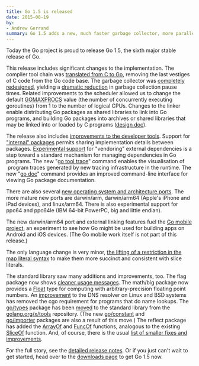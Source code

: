 ```yaml
---
title: Go 1.5 is released
date: 2015-08-19
by:
- Andrew Gerrand
summary: Go 1.5 adds a new, much faster garbage collector, more parallelism by default, go tool trace, and more.
---
```



Today the Go project is proud to release Go 1.5,
the sixth major stable release of Go.

This release includes significant changes to the implementation.
The compiler tool chain was [translated from C to Go](/doc/go1.5#c),
removing the last vestiges of C code from the Go code base.
The garbage collector was [completely redesigned](/doc/go1.5#gc),
yielding a [dramatic reduction](https://talks.golang.org/2015/go-gc.pdf)
in garbage collection pause times.
Related improvements to the scheduler allowed us to change the default
[GOMAXPROCS](/pkg/runtime/#GOMAXPROCS) value
(the number of concurrently executing goroutines)
from 1 to the number of logical CPUs.
Changes to the linker enable distributing Go packages as shared libraries to
link into Go programs, and building Go packages into archives or shared
libraries that may be linked into or loaded by C programs
([design doc](/s/execmodes)).

The release also includes [improvements to the developer tools](/doc/go1.5#go_command).
Support for ["internal" packages](/s/go14internal)
permits sharing implementation details between packages.
[Experimental support](/s/go15vendor) for "vendoring"
external dependencies is a step toward a standard mechanism for managing
dependencies in Go programs.
The new "[go tool trace](/cmd/trace/)" command enables the
visualisation of  program traces generated by new tracing infrastructure in the
runtime.
The new "[go doc](/cmd/go/#hdr-Show_documentation_for_package_or_symbol)"
command provides an improved command-line interface for viewing Go package documentation.

There are also several [new operating system and architecture ports](/doc/go1.5#ports).
The more mature new ports are darwin/arm,
darwin/arm64 (Apple's iPhone and iPad devices),
and linux/arm64.
There is also experimental support for ppc64 and ppc64le
(IBM 64-bit PowerPC, big and little endian).

The new darwin/arm64 port and external linking features fuel the
[Go mobile project](https://godoc.org/golang.org/x/mobile), an experiment to
see how Go might be used for building apps on Android and iOS devices.
(The Go mobile work itself is not part of this release.)

The only language change is very minor,
[the lifting of a restriction in the map literal syntax](/doc/go1.5#language)
to make them more succinct and consistent with slice literals.

The standard library saw many additions and improvements, too.
The flag package now shows [cleaner usage messages](/doc/go1.5#flag).
The math/big package now provides a [Float](/pkg/math/big/#Float)
type for computing with arbitrary-precision floating point numbers.
An [improvement](/doc/go1.5#net) to the DNS resolver on
Linux and BSD systems has removed the cgo requirement for programs that do name
lookups.
The [go/types](/pkg/go/types/) package has been
[moved](/doc/go1.5#go_types) to the standard library from
the [golang.org/x/tools](https://godoc.org/golang.org/x/tools) repository.
(The new [go/constant](/pkg/go/constant/) and
[go/importer](/pkg/go/importer/) packages are also a result
of this move.)
The reflect package has added the
[ArrayOf](/pkg/reflect/#ArrayOf) and
[FuncOf](/pkg/reflect/#FuncOf) functions, analogous to the
existing [SliceOf](/pkg/reflect/#SliceOf) function.
And, of course, there is the usual
[list of smaller fixes and improvements](/doc/go1.5#minor_library_changes).

For the full story, see the [detailed release notes](/doc/go1.5).
Or if you just can't wait to get started,
head over to the [downloads page](/dl/) to get Go 1.5 now.
